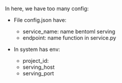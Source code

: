 In here, we have too many config:

- File config.json have: 

    - service_name: name bentoml serving 
    - endpoint: name function in service.py

- In system has env: 
    - project_id: 
    - serving_host
    - serving_port